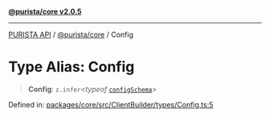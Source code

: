 [**@purista/core v2.0.5**](../README.md)

***

[PURISTA API](../../../packages.md) / [@purista/core](../README.md) / Config

# Type Alias: Config

> **Config**: `z.infer`\<*typeof* [`configSchema`](../variables/configSchema.md)\>

Defined in: [packages/core/src/ClientBuilder/types/Config.ts:5](https://github.com/puristajs/purista/blob/master/packages/core/src/ClientBuilder/types/Config.ts#L5)
